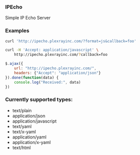 
### IPEcho

Simple IP Echo Server

### Examples

```sh
curl 'http://ipecho.plexrayinc.com/?format=js&callback=foo'
```

```sh
curl -H 'Accept: application/javascript' \
    http://ipecho.plexrayinc.com/?callback=foo
```

```js
$.ajax({
    url: "http://ipecho.plexrayinc.com/",
    headers: {"Accept": "application/json"}
}).done(function(data) {
    console.log("Received:", data)
})
```

### Currently supported types:
* text/plain
* application/json
* application/javascript
* text/yaml
* text/x-yaml
* application/yaml
* application/x-yaml
* text/html
